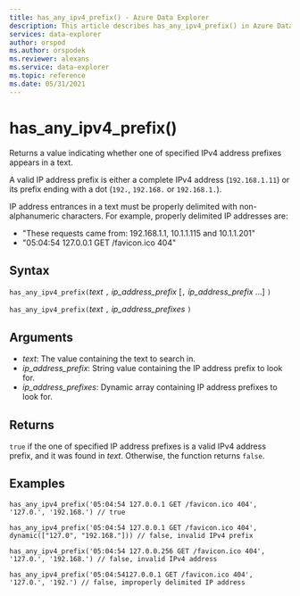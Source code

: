 ```yaml
---
title: has_any_ipv4_prefix() - Azure Data Explorer
description: This article describes has_any_ipv4_prefix() in Azure Data Explorer.
services: data-explorer
author: orspod
ms.author: orspodek
ms.reviewer: alexans
ms.service: data-explorer
ms.topic: reference
ms.date: 05/31/2021
---
```

# has_any_ipv4_prefix()

Returns a value indicating whether one of specified IPv4 address prefixes appears in a text.

A valid IP address prefix is either a complete IPv4 address (`192.168.1.11`) or its prefix ending with a dot (`192.`, `192.168.` or `192.168.1.`).

IP address entrances in a text must be properly delimited with non-alphanumeric characters. For example, properly delimited IP addresses are:

 * "These requests came from: 192.168.1.1, 10.1.1.115 and 10.1.1.201"
 * "05:04:54 127.0.0.1 GET /favicon.ico 404"

## Syntax

`has_any_ipv4_prefix(`*text* `,` *ip_address_prefix* [`,` *ip_address_prefix* ...] `)`     

`has_any_ipv4_prefix(`*text* `,` *ip_address_prefixes* `)`

## Arguments

* *text*: The value containing the text to search in.
* *ip_address_prefix*: String value containing the IP address prefix to look for.
* *ip_address_prefixes*: Dynamic array containing IP address prefixes to look for.

## Returns

`true` if the one of specified IP address prefixes is a valid IPv4 address prefix, and it was found in *text*. Otherwise, the function returns `false`.

## Examples

```kusto
has_any_ipv4_prefix('05:04:54 127.0.0.1 GET /favicon.ico 404', '127.0.', '192.168.') // true

has_any_ipv4_prefix('05:04:54 127.0.0.1 GET /favicon.ico 404', dynamic(["127.0", "192.168."])) // false, invalid IPv4 prefix

has_any_ipv4_prefix('05:04:54 127.0.0.256 GET /favicon.ico 404', '127.0.', '192.168.') // false, invalid IPv4 address

has_any_ipv4_prefix('05:04:54127.0.0.1 GET /favicon.ico 404', '127.0.', '192.') // false, improperly delimited IP address
```
